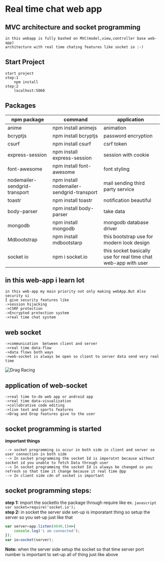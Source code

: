 # Real time chat web app
## MVC architecture and socket programming
```text
in this webapp is fully bashed on MVC(model,view,controller base web-app) 
architecture with real time chating features like socket io :-)
```
## Start Project
```text
start project 
step:1
	npm install
step:2
	localhost:5060
```
## Packages
| npm package 			    | command		     			  | application                          |
| --------------------------------- | ------------------------------------------- | ------------------------------------ |
| anime     	    		    | npm install animejs                         | animation                            |
| bcryptjs   	     		    | npm install bcryptjs                        | password encryption                  |
| csurf     	     		    | npm install csurf                           | csrf token	                         |
| express-session    		    | npm install express-session                 | session with cookie                  |
| font-awesome       		    | npm install font-awesome                    | font styling                         |
| nodemailer-sendgrid-transport     | npm install nodemailer-sendgrid-transport   | mail sending third party service     |
| toastr   			    | npm install toastr                          | notification beautiful               |
| body-parser     		    | npm install body-parser                     | take data                            |
| mongodb    			    | npm install mongodb                         | mongodb database driver              |
| Mdbootstrap   	            | npm install mdbootstarp                     | this bootstrap use for modern look design|
| socket io	  	            | npm i socket.io	                          | this socket basically use for real time chat web-app with user|

**in this web-app i learn lot**
---
```
in this web-app my main priority not only making webApp.But Also security si
I give security features like 
->session hijacking
->CSRF protection
->Encrypted protection system
->real time chat system
```
## web socket

```text
->communication  between client and server
->real time data-flow
->data flows both ways
->web-socket is always be open so client to server data send very real time
```
![Drag Racing](https://www.iro.umontreal.ca/~pift1025/bigjava/Ch24/images/sockets.png)

## application of web-socket

```text
->real time to-do web app or android app
->real time data-visualization
->collobrative code editing
->live text and sports features
->Drag and Drop features give to the user
```

## socket programming is started

**important things**
```text
-->	socket programming is occur in both side in client and server so user connection in both side
-->	In socket programming the socket Id is imporatnt because without socket id you unable to fetch Data through user
-->	In socket programming the socket Id is always be changed so you refresh so that time it change because it real time @pp
-->	In client side cdn of socket is important

```
## socket programming steps:

**step 1:**
import the socketIo the package through require like ex.
``javascript
var socket=require('socket.io');
``
<br>
**step 2:**
in socket the server side set-up is imporatant thing
so setup the server so you set-up just like that
```javascript
var server=app.listen(4040,()=>{
	console.log('i am connected');
});
var io=socket(server);
```
**Note:**
when the server side setup the socket so that time server port number is important to set-up all of thing just like above 






















